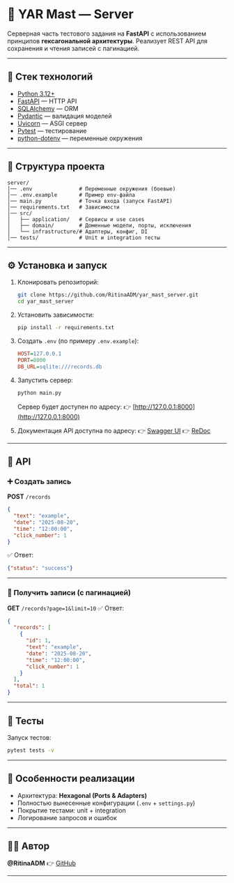 # 📌 YAR Mast — Server

Серверная часть тестового задания на **FastAPI** с использованием принципов **гексагональной архитектуры**.
Реализует REST API для сохранения и чтения записей с пагинацией.

---

## 🚀 Стек технологий

* [Python 3.12+](https://www.python.org/)
* [FastAPI](https://fastapi.tiangolo.com/) — HTTP API
* [SQLAlchemy](https://www.sqlalchemy.org/) — ORM
* [Pydantic](https://docs.pydantic.dev/) — валидация моделей
* [Uvicorn](https://www.uvicorn.org/) — ASGI сервер
* [Pytest](https://docs.pytest.org/) — тестирование
* [python-dotenv](https://pypi.org/project/python-dotenv/) — переменные окружения

---

## 📂 Структура проекта

```
server/
│── .env               # Переменные окружения (боевые)
│── .env.example       # Пример env-файла
│── main.py            # Точка входа (запуск FastAPI)
│── requirements.txt   # Зависимости
│── src/
│   ├── application/   # Сервисы и use cases
│   ├── domain/        # Доменные модели, порты, исключения
│   └── infrastructure/# Адаптеры, конфиг, DI
│── tests/             # Unit и integration тесты
```

---

## ⚙️ Установка и запуск

1. Клонировать репозиторий:

   ```bash
   git clone https://github.com/RitinaADM/yar_mast_server.git
   cd yar_mast_server
   ```

2. Установить зависимости:

   ```bash
   pip install -r requirements.txt
   ```

3. Создать `.env` (по примеру `.env.example`):

   ```ini
   HOST=127.0.0.1
   PORT=8000
   DB_URL=sqlite:///records.db
   ```

4. Запустить сервер:

   ```bash
   python main.py
   ```

   Сервер будет доступен по адресу:
   👉 [http://127.0.0.1:8000](http://127.0.0.1:8000)

5. Документация API доступна по адресу:
   👉 [Swagger UI](http://127.0.0.1:8000/docs)
   👉 [ReDoc](http://127.0.0.1:8000/redoc)

---

## 📡 API

### ➕ Создать запись

**POST** `/records`

```json
{
  "text": "example",
  "date": "2025-08-20",
  "time": "12:00:00",
  "click_number": 1
}
```

✅ Ответ:

```json
{"status": "success"}
```

---

### 📖 Получить записи (с пагинацией)

**GET** `/records?page=1&limit=10`
✅ Ответ:

```json
{
  "records": [
    {
      "id": 1,
      "text": "example",
      "date": "2025-08-20",
      "time": "12:00:00",
      "click_number": 1
    }
  ],
  "total": 1
}
```

---

## 🧪 Тесты

Запуск тестов:

```bash
pytest tests -v
```

---

## 🔑 Особенности реализации

* Архитектура: **Hexagonal (Ports & Adapters)**
* Полностью вынесенные конфигурации (`.env` + `settings.py`)
* Покрытие тестами: unit + integration
* Логирование запросов и ошибок

---

## 👨‍💻 Автор

**@RitinaADM**
👉 [GitHub](https://github.com/RitinaADM)

---